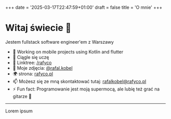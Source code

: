 +++
date = '2025-03-17T22:47:59+01:00'
draft = false
title = 'O mnie'
+++

# Witaj świecie 👋

Jestem fullstack software engineer'em z Warszawy

 * 🔭 Working on mobile projects using Kotlin and flutter
 * 🌱 Ciągle się uczę 
 * 🔗 Linktree: [/rafyco](https://linktr.ee/rafyco)
 * 📸 Moje zdjęcia: [@rafal.kobel](http://instagra.com/rafal.kobel)
 * 🌍 strona: [rafyco.pl](https://rafyco.pl)
 * 📫 Możesz się ze mną skontaktować tutaj: <rafalkobel@rafyco.pl>
 * ⚡ Fun fact: Programowanie jest moją supermocą, ale lubię też grać na gitarze 🎸

---------------------------------------------

Lorem ipsum